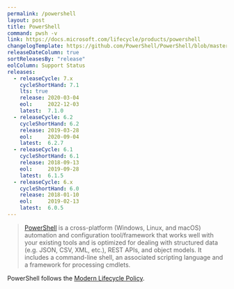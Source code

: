 ```yaml
---
permalink: /powershell
layout: post
title: PowerShell
command: pwsh -v
link: https://docs.microsoft.com/lifecycle/products/powershell
changelogTemplate: https://github.com/PowerShell/PowerShell/blob/master/CHANGELOG/__CYCLE_SHORT_HAND__.md
releaseDateColumn: true
sortReleasesBy: "release"
eolColumn: Support Status
releases:
  - releaseCycle: 7.x
    cycleShortHand: 7.1
    lts: true
    release: 2020-03-04
    eol:     2022-12-03
    latest:  7.1.0
  - releaseCycle: 6.2
    cycleShortHand: 6.2
    release: 2019-03-28
    eol:     2020-09-04
    latest:  6.2.7
  - releaseCycle: 6.1
    cycleShortHand: 6.1
    release: 2018-09-13
    eol:     2019-09-28
    latest:  6.1.5
  - releaseCycle: 6.x
    cycleShortHand: 6.0
    release: 2018-01-10
    eol:     2019-02-13
    latest:  6.0.5
---
```


> [PowerShell](https://aka.ms/powershell)  is a cross-platform (Windows, Linux, and macOS) automation and configuration tool/framework that works well with your existing tools and is optimized for dealing with structured data (e.g. JSON, CSV, XML, etc.), REST APIs, and object models. It includes a command-line shell, an associated scripting language and a framework for processing cmdlets.

PowerShell follows the [Modern Lifecycle Policy](https://docs.microsoft.com/powershell/scripting/powershell-support-lifecycle).
